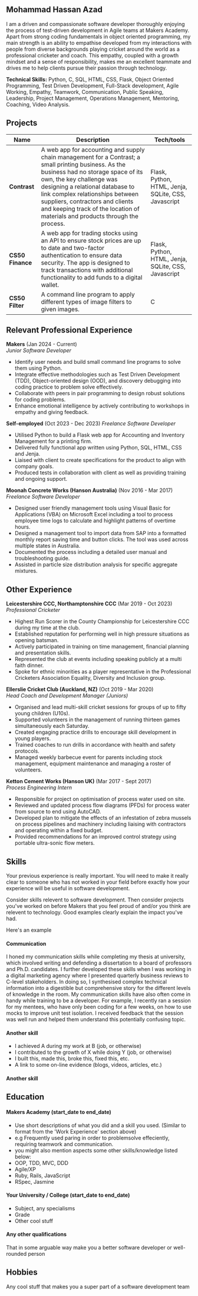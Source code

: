 ## Mohammad Hassan Azad
I am a driven and compassionate software developer thoroughly enjoying the process of test-driven development in Agile teams at Makers Academy. Apart from strong coding fundamentals in object oriented programming, my main strength is an ability to empathise developed from my interactions with people from diverse backgrounds playing cricket around the world as a professional cricketer and coach. This empathy, coupled with a growth mindset and a sense of responsibility, makes me an excellent teammate and drives me to help clients pursue their passion through technology.

**Technical Skills:** Python, C, SQL, HTML, CSS, Flask, Object Oriented Programming, Test Driven Development,  Full-Stack development, Agile Working, Empathy, Teamwork, Communication, Public Speaking, Leadership, Project Management, Operations Management, Mentoring, Coaching, Video Analysis.
## Projects

| Name                         | Description       | Tech/tools        |
| ---------------------------- | ----------------- | ----------------- |
| **Contrast**            | A web app for accounting and supply chain management for a Contrast; a small printing business. As the business had no storage space of its own,  the key challenge was designing a relational database to link complex relationships between suppliers, contractors and clients and keeping track of the location of materials and products through the process.  | Flask, Python, HTML, Jenja, SQLite, CSS, Javascript|
| **CS50 Finance** | A web app for trading stocks using an API to ensure stock prices are up to date and two-factor authentication to ensure data security. The app is designed to track transactions with additional functionality to add funds to a digital wallet.| Flask, Python, HTML, Jenja, SQLite, CSS, Javascript|
| **CS50 Filter** | A command line program to apply different types of image filters to given images.| C|

## Relevant Professional Experience

**Makers** (Jan 2024 - Current)  
_Junior Software Developer_

- Identify user needs and build small command line programs to solve them using Python.
- Integrate effective methodologies such as Test Driven Development (TDD), Object-oriented design (OOD), and discovery debugging  into coding practice to problem solve effectively.
- Collaborate with peers in pair programming to design robust solutions for coding problems.
- Enhance emotional intelligence by actively contributing to workshops in empathy and giving feedback. 

**Self-employed** (Oct 2023 - Dec 2023) 
_Freelance Software Developer_

- Utilised Python to build a  Flask web app for Accounting and Inventory Management for a printing firm.
- Delivered fully functional app written using Python, SQL, HTML, CSS and Jenja.
- Liaised with client to create specifications for the product to align with company goals.
- Produced tests in collaboration with client as well as providing training and ongoing support.

**Moonah Concrete Works (Hanson Australia)** (Nov 2016 - Mar 2017) 
_Freelance Software Developer_

- Designed user friendly management tools using Visual Basic for Applications (VBA) on Microsoft Excel including a tool to process employee time logs to calculate and highlight patterns of overtime hours.
- Designed a management tool to import data from SAP into a formatted monthly report saving time and button clicks. The tool was used across multiple states in Australia.
- Documented the process including a detailed user manual and troubleshooting guide.
- Assisted in particle size distribution analysis for specific aggregate mixtures.

## Other Experience

**Leicestershire CCC, Northamptonshire CCC** (Mar 2019 - Oct 2023)  
_Professional Cricketer_

- Highest Run Scorer in the County Championship for Leicestershire CCC during my time at the club.
- Established  reputation for performing well in high pressure situations as opening batsman.
- Actively participated in training on time management, financial planning and presentation skills.
- Represented the club at events including speaking publicly at a multi faith dinner.
- Spoke for ethnic minorities as a player representative in the Professional Cricketers Association Equality, Diversity and Inclusion group.

**Ellerslie Cricket Club (Auckland, NZ)** (Oct 2019 - Mar 2020)  
_Head Coach and Development Manager (Juniors)_

- Organised and lead multi-skill cricket sessions for groups of up to fifty young children (U10s).
- Supported volunteers in the management of running thirteen games simultaneously each Saturday.
- Created engaging practice drills to encourage skill development in young players.
- Trained coaches to run drills in accordance with health and safety protocols. 
- Managed weekly barbecue event for parents including stock management, equipment maintenance and managing a roster of volunteers.

**Ketton Cement Works (Hanson UK)** (Mar 2017 - Sept 2017)  
_Process Engineering Intern_

- Responsible for project on optimisation of process water used on site.
- Reviewed and updated process flow diagrams (PFDs) for process water from source to end using AutoCAD.
- Developed plan to mitigate the effects of an infestation of zebra mussels on process pipelines and machinery including liaising with contractors and operating within a fixed budget. 
- Provided recommendations for an improved control strategy using portable ultra-sonic flow meters.


## Skills

Your previous experience is really important. You will need to make it really clear to someone who has not worked in your field before exactly how your experience will be useful in software development.

Consider skills relevent to software development. Then consider projects you've worked on before Makers that you feel proud of and/or you think are relevent to technology. Good examples clearly explain the impact you've had. 


Here's an example

#### Communication
I honed my communication skills while completing my thesis at university, which involved writing and defending a dissertation to a board of professors and Ph.D. candidates. I further developed these skills when I was working in a digital marketing agency where I presented quarterly business reviews to C-level stakeholders. In doing so, I synthesised complex technical information into a digestible but comprehensive story for the different levels of knowledge in the room. My communication skills have also often come in handy while training to be a developer. For example, I recently ran a session for my mentees, who have only been coding for a few weeks, on how to use mocks to improve unit test isolation. I received feedback that the session was well run and helped them understand this potentially confusing topic.

#### Another skill

- I achieved A during my work at B (job, or otherwise)
- I contributed to the growth of X while doing Y (job, or otherwise)
- I built this, made this, broke this, fixed this, etc.
- A link to some on-line evidence (blogs, videos, articles, etc.)

#### Another skill


## Education

#### Makers Academy (start_date to end_date)
- Use short descriptions of what you did and a skill you used. (Similar to format from the 'Work Experience' section above)
- e.g Frequently used paring in order to problemsolve effeciently, requiring teamwork and communication.
- you might also mention aspects some other skills/knowledge listed below: 
- OOP, TDD, MVC, DDD
- Agile/XP
- Ruby, Rails, JavaScript
- RSpec, Jasmine

#### Your University / College (start_date to end_date)

- Subject, any specialisms
- Grade
- Other cool stuff

#### Any other qualifications

That in some arguable way make you a better software developer or well-rounded person

## Hobbies

Any cool stuff that makes you a super part of a software development team
